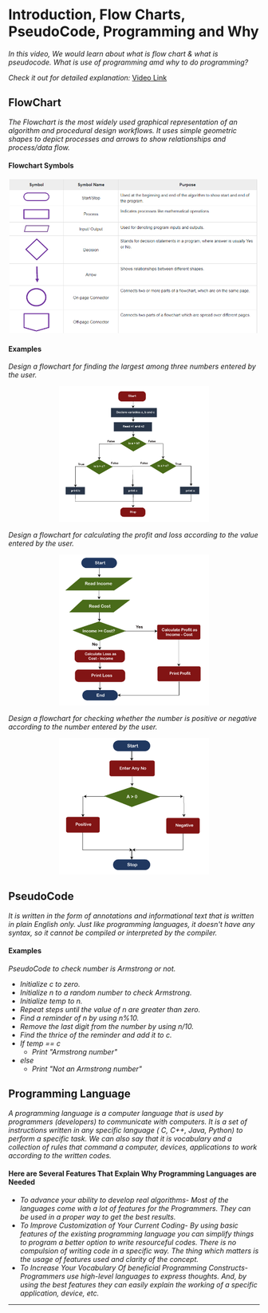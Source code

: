 # **Introduction, Flow Charts, PseudoCode, Programming and Why**
*In this video, We would learn about what is flow chart & what is pseudocode. What is use of programming amd why to do programming?*

*Check it out for detailed explanation:* [Video Link](https://www.youtube.com/watch?v=WQoB2z67hvY&list=PLDzeHZWIZsTryvtXdMr6rPh4IDexB5NIA)

## **FlowChart**
*The Flowchart is the most widely used graphical representation of an algorithm and procedural design workflows. It uses simple geometric shapes to depict processes and arrows to show relationships and process/data flow.*

#### **Flowchart Symbols**

<p align="center">
<img src="./images/flowcharSymbols.png" width=500/>
</p>

#### **Examples**
*Design a flowchart for finding the largest among three numbers entered by the user.*
<p align="center">
<img src="./images/example1.png" width=300/>
</p>

*Design a flowchart for calculating the profit and loss according to the value entered by the user.*
<p align="center">
<img src="./images/example2.png" width=300/>
</p>

*Design a flowchart for checking whether the number is positive or negative according to the number entered by the user.*
<p align="center">
<img src="./images/example3.png" width=300/>
</p>

## **PseudoCode**
*It is written in the form of annotations and informational text that is written in plain English only. Just like programming languages, it doesn't have any syntax, so it cannot be compiled or interpreted by the compiler.*

#### **Examples**
*PseudoCode to check number is Armstrong or not.*

  - *Initialize c to zero.*
  - *Initialize n to a random number to check Armstrong.*
  - *Initialize temp to n.*
  - *Repeat steps until the value of n are greater than zero.*
  - *Find a reminder of n by using n%10.*
  - *Remove the last digit from the number by using n/10.*
  - *Find the thrice of the reminder and add it to c.*
  - *If temp == c*
      - *Print "Armstrong number"*
  - *else*
      - *Print "Not an Armstrong number"*

## **Programming Language**
*A programming language is a computer language that is used by programmers (developers) to communicate with computers. It is a set of instructions written in any specific language ( C, C++, Java, Python) to perform a specific task. We can also say that it is vocabulary and a collection of rules that command a computer, devices, applications to work according to the written codes.*

#### **Here are Several Features That Explain Why Programming Languages are Needed**
  - *To advance your ability to develop real algorithms- Most of the languages come with a lot of features for the Programmers. They can be used in a proper way to get the best results.*
  - *To Improve Customization of Your Current Coding- By using basic features of the existing programming language you can simplify things to program a better option to write resourceful codes. There is no compulsion of writing code in a specific way. The thing which matters is the usage of features used and clarity of the concept.*
  - *To Increase Your Vocabulary Of beneficial Programming Constructs- Programmers use high-level languages to express thoughts. And, by using the best features they can easily explain the working of a specific application, device, etc.*

<hr>
